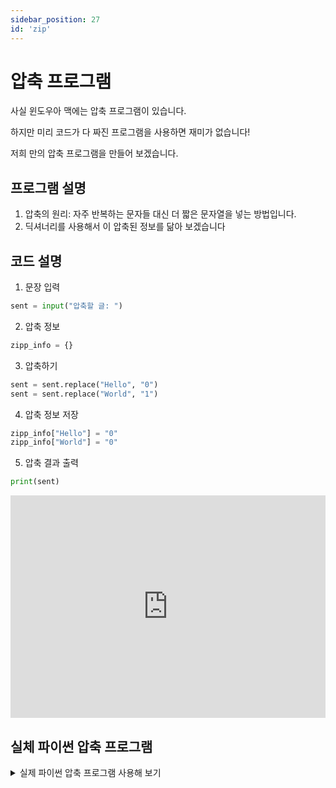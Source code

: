 ```yaml
---
sidebar_position: 27
id: 'zip'
---
```


# 압축 프로그램

사실 윈도우아 맥에는 압축 프로그램이 있습니다.

하지만 미리 코드가 다 짜진 프로그램을 사용하면 재미가 없습니다!

저희 만의 압축 프로그램을 만들어 보겠습니다.

## 프로그램 설명

1. 압축의 원리: 자주 반복하는 문자들 대신 더 짧은 문자열을 넣는 방법입니다.
2. 딕셔너리를 사용해서 이 압축된 정보를 닮아 보겠습니다

## 코드 설명

1. 문장 입력

```py
sent = input("압축할 글: ")
```

2. 압축 정보

```py
zipp_info = {}
```

3. 압축하기

```py
sent = sent.replace("Hello", "0")
sent = sent.replace("World", "1")
```

4. 압축 정보 저장

```py
zipp_info["Hello"] = "0"
zipp_info["World"] = "0"
```

5. 압축 결과 출력

```py
print(sent)
```

<iframe src="https://trinket.io/embed/python3/836101c4af" width="100%" height="356" frameborder="0" marginwidth="0" marginheight="0" allowfullscreen></iframe>

## 실체 파이썬 압축 프로그램

<details>
  <summary>실제 파이썬 압축 프로그램 사용해 보기</summary>
  <div>

## ZLIB 모듈

파이썬에서는 파일 또는 데이터 형태를 압축할 수 있는 모듈이 있습니다.

zlib이라는 모듈입니다.

zlib은 ZIP COMPRESSION LIBRARY의 약자입니다.

먼저, PIP을 이용하여 zlib을 내려받겠습니다.

```bash
pip install zlib
```

다음에, 새로운 파일을 만들어 zlib 모듈을 가지고 오겠습니다.

```py
import zlib
```

## 압축하기

문자를 압축하겠습니다.

아래 코드에 대한 설명을 하자면

1. 먼저, `zlib` 모듈을 가지고 옵니다.
2. 다음, 압축할 문자를 만듭니다. 이 문자는 `byte` 문자여야 하니 문자 앞에 `b`를 붙입니다.
3. 그리고, `zlib.compress()` 메서드를 이용하여 압축합니다.

아래의 코드를 실행하면 `63`, `44` 숫자가 나옵니다. 이처럼 길이가 63인 문자를 길이가 `44`인 문자로 바꾸기가 가능합니다.

<iframe src="https://trinket.io/embed/python3/74a9209480" width="100%" height="356" frameborder="0" marginwidth="0" marginheight="0" allowfullscreen></iframe>

## level

문자 압축을 하는데 다양한 level이 있습니다.

zlib에서는 총 10개의 level (0~9)이 있습니다.

```
0 - 가장 낮은 level로 압축을 하지 않습니다.
1 - 두 번째로 낮은 level로 압축을 조금 합니다. 속도는 빠릅니다.
...
9 - 가장 높은 level로 압축은 많이 하지만 속도는 느립니다.
```

하지만 위의 예시에서는 1(원래 값)과 9와 차이가 없습니다.

그 이유는 너무 짧기 때문입니다.

<iframe src="https://trinket.io/embed/python3/50ab5d6ef3" width="100%" height="356" frameborder="0" marginwidth="0" marginheight="0" allowfullscreen></iframe>

## 압축 풀기

압축을 풀기 위하여 `zlib.decompress()` 메서드를 사용할 수 있습니다.

<iframe src="https://trinket.io/embed/python3/c42b0b500e" width="100%" height="356" frameborder="0" marginwidth="0" marginheight="0" allowfullscreen></iframe>

  </div>
</details>
